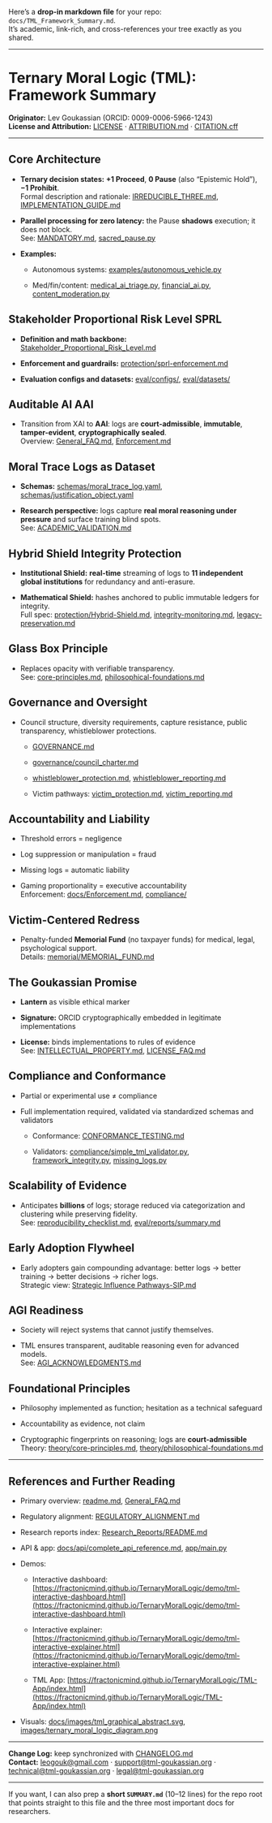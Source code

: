 Here’s a **drop-in markdown file** for your repo: `docs/TML_Framework_Summary.md`.  
 It’s academic, link-rich, and cross-references your tree exactly as you shared.

---

# **Ternary Moral Logic (TML): Framework Summary**

**Originator:** Lev Goukassian (ORCID: 0009-0006-5966-1243)  
 **License and Attribution:** [LICENSE](https://github.com/FractonicMind/TernaryMoralLogic/blob/main/LICENSE) · [ATTRIBUTION.md](https://github.com/FractonicMind/TernaryMoralLogic/blob/main/ATTRIBUTION.md) · [CITATION.cff](https://github.com/FractonicMind/TernaryMoralLogic/blob/main/CITATION.cff)

---

## **Core Architecture**

* **Ternary decision states:** **\+1 Proceed**, **0 Pause** (also “Epistemic Hold”), **−1 Prohibit**.  
   Formal description and rationale: [IRREDUCIBLE\_THREE.md](https://github.com/FractonicMind/TernaryMoralLogic/blob/main/docs/IRREDUCIBLE_THREE.md), [IMPLEMENTATION\_GUIDE.md](https://github.com/FractonicMind/TernaryMoralLogic/blob/main/docs/IMPLEMENTATION_GUIDE.md)

* **Parallel processing for zero latency:** the Pause **shadows** execution; it does not block.  
   See: [MANDATORY.md](https://github.com/FractonicMind/TernaryMoralLogic/blob/main/docs/MANDATORY.md), [sacred\_pause.py](https://github.com/FractonicMind/TernaryMoralLogic/blob/main/eval/backends/sacred_pause.py)

* **Examples:**

  * Autonomous systems: [examples/autonomous\_vehicle.py](https://github.com/FractonicMind/TernaryMoralLogic/blob/main/examples/autonomous_vehicle.py)

  * Med/fin/content: [medical\_ai\_triage.py](https://github.com/FractonicMind/TernaryMoralLogic/blob/main/examples/medical_ai_triage.py), [financial\_ai.py](https://github.com/FractonicMind/TernaryMoralLogic/blob/main/examples/financial_ai.py), [content\_moderation.py](https://github.com/FractonicMind/TernaryMoralLogic/blob/main/examples/content_moderation.py)

## **Stakeholder Proportional Risk Level SPRL**

* **Definition and math backbone:** [Stakeholder\_Proportional\_Risk\_Level.md](https://github.com/FractonicMind/TernaryMoralLogic/blob/main/docs/Stakeholder_Proportional_Risk_Level.md)

* **Enforcement and guardrails:** [protection/sprl-enforcement.md](https://github.com/FractonicMind/TernaryMoralLogic/blob/main/protection/sprl-enforcement.md)

* **Evaluation configs and datasets:** [eval/configs/](https://github.com/FractonicMind/TernaryMoralLogic/tree/main/eval/configs), [eval/datasets/](https://github.com/FractonicMind/TernaryMoralLogic/tree/main/eval/datasets)

## **Auditable AI AAI**

* Transition from XAI to **AAI**: logs are **court-admissible**, **immutable**, **tamper-evident**, **cryptographically sealed**.  
   Overview: [General\_FAQ.md](https://github.com/FractonicMind/TernaryMoralLogic/blob/main/docs/General_FAQ.md), [Enforcement.md](https://github.com/FractonicMind/TernaryMoralLogic/blob/main/docs/Enforcement.md)

## **Moral Trace Logs as Dataset**

* **Schemas:** [schemas/moral\_trace\_log.yaml](https://github.com/FractonicMind/TernaryMoralLogic/blob/main/schemas/moral_trace_log.yaml), [schemas/justification\_object.yaml](https://github.com/FractonicMind/TernaryMoralLogic/blob/main/schemas/justification_object.yaml)

* **Research perspective:** logs capture **real moral reasoning under pressure** and surface training blind spots.  
   See: [ACADEMIC\_VALIDATION.md](https://github.com/FractonicMind/TernaryMoralLogic/blob/main/docs/ACADEMIC_VALIDATION.md)

## **Hybrid Shield Integrity Protection**

* **Institutional Shield:** **real-time** streaming of logs to **11 independent global institutions** for redundancy and anti-erasure.

* **Mathematical Shield:** hashes anchored to public immutable ledgers for integrity.  
   Full spec: [protection/Hybrid-Shield.md](https://github.com/FractonicMind/TernaryMoralLogic/blob/main/protection/Hybrid-Shield.md), [integrity-monitoring.md](https://github.com/FractonicMind/TernaryMoralLogic/blob/main/protection/integrity-monitoring.md), [legacy-preservation.md](https://github.com/FractonicMind/TernaryMoralLogic/blob/main/protection/legacy-preservation.md)

## **Glass Box Principle**

* Replaces opacity with verifiable transparency.  
   See: [core-principles.md](https://github.com/FractonicMind/TernaryMoralLogic/blob/main/theory/core-principles.md), [philosophical-foundations.md](https://github.com/FractonicMind/TernaryMoralLogic/blob/main/theory/philosophical-foundations.md)

## **Governance and Oversight**

* Council structure, diversity requirements, capture resistance, public transparency, whistleblower protections.

  * [GOVERNANCE.md](https://github.com/FractonicMind/TernaryMoralLogic/blob/main/GOVERNANCE.md)

  * [governance/council\_charter.md](https://github.com/FractonicMind/TernaryMoralLogic/blob/main/governance/council_charter.md)

  * [whistleblower\_protection.md](https://github.com/FractonicMind/TernaryMoralLogic/blob/main/governance/whistleblower_protection.md), [whistleblower\_reporting.md](https://github.com/FractonicMind/TernaryMoralLogic/blob/main/governance/whistleblower_reporting.md)

  * Victim pathways: [victim\_protection.md](https://github.com/FractonicMind/TernaryMoralLogic/blob/main/governance/victim_protection.md), [victim\_reporting.md](https://github.com/FractonicMind/TernaryMoralLogic/blob/main/governance/victim_reporting.md)

## **Accountability and Liability**

* Threshold errors \= negligence

* Log suppression or manipulation \= fraud

* Missing logs \= automatic liability

* Gaming proportionality \= executive accountability  
   Enforcement: [docs/Enforcement.md](https://github.com/FractonicMind/TernaryMoralLogic/blob/main/docs/Enforcement.md), [compliance/](https://github.com/FractonicMind/TernaryMoralLogic/tree/main/compliance)

## **Victim-Centered Redress**

* Penalty-funded **Memorial Fund** (no taxpayer funds) for medical, legal, psychological support.  
   Details: [memorial/MEMORIAL\_FUND.md](https://github.com/FractonicMind/TernaryMoralLogic/blob/main/memorial/MEMORIAL_FUND.md)

## **The Goukassian Promise**

* **Lantern** as visible ethical marker

* **Signature:** ORCID cryptographically embedded in legitimate implementations

* **License:** binds implementations to rules of evidence  
   See: [INTELLECTUAL\_PROPERTY.md](https://github.com/FractonicMind/TernaryMoralLogic/blob/main/INTELLECTUAL_PROPERTY.md), [LICENSE\_FAQ.md](https://github.com/FractonicMind/TernaryMoralLogic/blob/main/docs/LICENSE_FAQ.md)

## **Compliance and Conformance**

* Partial or experimental use ≠ compliance

* Full implementation required, validated via standardized schemas and validators

  * Conformance: [CONFORMANCE\_TESTING.md](https://github.com/FractonicMind/TernaryMoralLogic/blob/main/docs/CONFORMANCE_TESTING.md)

  * Validators: [compliance/simple\_tml\_validator.py](https://github.com/FractonicMind/TernaryMoralLogic/blob/main/compliance/simple_tml_validator.py), [framework\_integrity.py](https://github.com/FractonicMind/TernaryMoralLogic/blob/main/compliance/framework_integrity.py), [missing\_logs.py](https://github.com/FractonicMind/TernaryMoralLogic/blob/main/compliance/missing_logs.py)

## **Scalability of Evidence**

* Anticipates **billions** of logs; storage reduced via categorization and clustering while preserving fidelity.  
   See: [reproducibility\_checklist.md](https://github.com/FractonicMind/TernaryMoralLogic/blob/main/docs/reproducibility_checklist.md), [eval/reports/summary.md](https://github.com/FractonicMind/TernaryMoralLogic/blob/main/eval/reports/summary.md)

## **Early Adoption Flywheel**

* Early adopters gain compounding advantage: better logs → better training → better decisions → richer logs.  
   Strategic view: [Strategic Influence Pathways-SIP.md](https://github.com/FractonicMind/TernaryMoralLogic/blob/main/docs/Strategic%20Influence%20Pathways-SIP.md)

## **AGI Readiness**

* Society will reject systems that cannot justify themselves.

* TML ensures transparent, auditable reasoning even for advanced models.  
   See: [AGI\_ACKNOWLEDGMENTS.md](https://github.com/FractonicMind/TernaryMoralLogic/blob/main/docs/AGI_ACKNOWLEDGMENTS.md)

## **Foundational Principles**

* Philosophy implemented as function; hesitation as a technical safeguard

* Accountability as evidence, not claim

* Cryptographic fingerprints on reasoning; logs are **court-admissible**  
   Theory: [theory/core-principles.md](https://github.com/FractonicMind/TernaryMoralLogic/blob/main/theory/core-principles.md), [theory/philosophical-foundations.md](https://github.com/FractonicMind/TernaryMoralLogic/blob/main/theory/philosophical-foundations.md)

---

## **References and Further Reading**

* Primary overview: [readme.md](https://github.com/FractonicMind/TernaryMoralLogic/blob/main/readme.md), [General\_FAQ.md](https://github.com/FractonicMind/TernaryMoralLogic/blob/main/docs/General_FAQ.md)

* Regulatory alignment: [REGULATORY\_ALIGNMENT.md](https://github.com/FractonicMind/TernaryMoralLogic/blob/main/docs/REGULATORY_ALIGNMENT.md)

* Research reports index: [Research\_Reports/README.md](https://github.com/FractonicMind/TernaryMoralLogic/blob/main/Research_Reports/README.md)

* API & app: [docs/api/complete\_api\_reference.md](https://github.com/FractonicMind/TernaryMoralLogic/blob/main/docs/api/complete_api_reference.md), [app/main.py](https://github.com/FractonicMind/TernaryMoralLogic/blob/main/app/main.py)

* Demos:

  * Interactive dashboard: [https://fractonicmind.github.io/TernaryMoralLogic/demo/tml-interactive-dashboard.html](https://fractonicmind.github.io/TernaryMoralLogic/demo/tml-interactive-dashboard.html)

  * Interactive explainer: [https://fractonicmind.github.io/TernaryMoralLogic/demo/tml-interactive-explainer.html](https://fractonicmind.github.io/TernaryMoralLogic/demo/tml-interactive-explainer.html)

  * TML App: [https://fractonicmind.github.io/TernaryMoralLogic/TML-App/index.html](https://fractonicmind.github.io/TernaryMoralLogic/TML-App/index.html)

* Visuals: [docs/images/tml\_graphical\_abstract.svg](https://github.com/FractonicMind/TernaryMoralLogic/blob/main/docs/images/tml_graphical_abstract.svg), [images/ternary\_moral\_logic\_diagram.png](https://github.com/FractonicMind/TernaryMoralLogic/blob/main/images/ternary_moral_logic_diagram.png)

---

**Change Log:** keep synchronized with [CHANGELOG.md](https://github.com/FractonicMind/TernaryMoralLogic/blob/main/CHANGELOG.md)  
 **Contact:** leogouk@gmail.com · support@tml-goukassian.org · technical@tml-goukassian.org · legal@tml-goukassian.org

---

If you want, I can also prep a **short `SUMMARY.md`** (10–12 lines) for the repo root that points straight to this file and the three most important docs for researchers.

